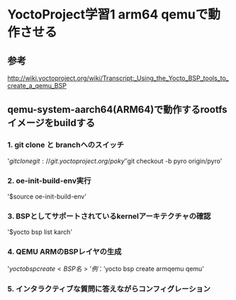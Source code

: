 # YoctoProject学習1 arm64 qemuで動作させる
## 参考
http://wiki.yoctoproject.org/wiki/Transcript:_Using_the_Yocto_BSP_tools_to_create_a_qemu_BSP
## qemu-system-aarch64(ARM64)で動作するrootfsイメージをbuildする
### 1. git clone と branchへのスイッチ
'$git clone git://git.yoctoproject.org/poky'  
'$git checkout -b pyro origin/pyro'  
### 2. oe-init-build-env実行
'$source oe-init-build-env'  
### 3. BSPとしてサポートされているkernelアーキテクチャの確認
'$yocto bsp list karch'  
### 4. QEMU ARMのBSPレイヤの生成
'$yocto bsp create <BSP名> '
例：
'$yocto bsp create armqemu qemu'
### 5. インタラクティブな質問に答えながらコンフィグレーション
